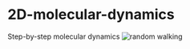 # 2D-molecular-dynamics
Step-by-step molecular dynamics
![random walking](https://github.com/AdamZettel/2D-molecular-dynamics/blob/main/001_random_points_walking.gif)
